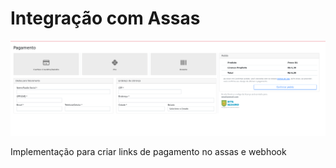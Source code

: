 # Integração com Assas  

![home](./home.png)

Implementação para criar links de pagamento no assas e webhook
